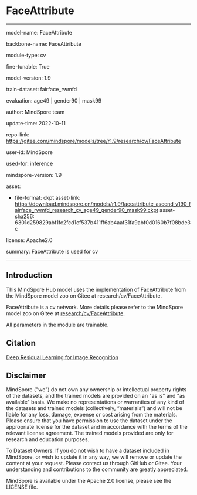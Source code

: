 # FaceAttribute

---

model-name: FaceAttribute

backbone-name: FaceAttribute

module-type: cv

fine-tunable: True

model-version: 1.9

train-dataset: fairface_rwmfd

evaluation: age49 | gender90 | mask99

author: MindSpore team

update-time: 2022-10-11

repo-link: <https://gitee.com/mindspore/models/tree/r1.9/research/cv/FaceAttribute>

user-id: MindSpore

used-for: inference

mindspore-version: 1.9

asset:

-
    file-format: ckpt
    asset-link: <https://download.mindspore.cn/models/r1.9/faceattribute_ascend_v190_fairface_rwmfd_research_cv_age49_gender90_mask99.ckpt>
    asset-sha256: 6301d259829abf1fc2fcd1cf537b411ff6ab4aaf31fa9abf0d0160b7f08bde3c

license: Apache2.0

summary: FaceAttribute is used for cv

---

## Introduction

This MindSpore Hub model uses the implementation of FaceAttribute from the MindSpore model zoo on Gitee at research/cv/FaceAttribute.

FaceAttribute is a cv network. More details please refer to the MindSpore model zoo on Gitee at [research/cv/FaceAttribute](https://gitee.com/mindspore/models/blob/r1.9/research/cv/FaceAttribute/README.md).

All parameters in the module are trainable.

## Citation

[Deep Residual Learning for Image Recognition](https://arxiv.org/pdf/1512.03385.pdf)

## Disclaimer

MindSpore ("we") do not own any ownership or intellectual property rights of the datasets, and the trained models are provided on an "as is" and "as available" basis. We make no representations or warranties of any kind of the datasets and trained models (collectively, “materials”) and will not be liable for any loss, damage, expense or cost arising from the materials. Please ensure that you have permission to use the dataset under the appropriate license for the dataset and in accordance with the terms of the relevant license agreement. The trained models provided are only for research and education purposes.

To Dataset Owners: If you do not wish to have a dataset included in MindSpore, or wish to update it in any way, we will remove or update the content at your request. Please contact us through GitHub or Gitee. Your understanding and contributions to the community are greatly appreciated.

MindSpore is available under the Apache 2.0 license, please see the LICENSE file.
